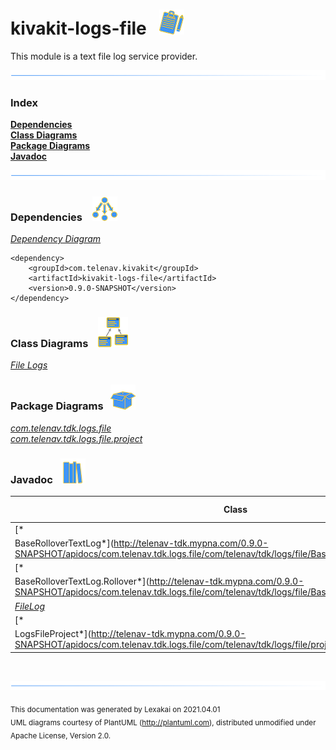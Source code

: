 # kivakit-logs-file &nbsp;&nbsp;![](../../documentation/images/log-40.png)

This module is a text file log service provider.

![](documentation/images/horizontal-line.png)

### Index

[**Dependencies**](#dependencies)  
[**Class Diagrams**](#class-diagrams)  
[**Package Diagrams**](#package-diagrams)  
[**Javadoc**](#javadoc)

![](documentation/images/horizontal-line.png)

[//]: # (start-user-text)


[//]: # (end-user-text)

### Dependencies <a name="dependencies"></a> &nbsp;&nbsp;  ![](documentation/images/dependencies-40.png)

[*Dependency Diagram*](documentation/diagrams/dependencies.svg)

    <dependency>
        <groupId>com.telenav.kivakit</groupId>
        <artifactId>kivakit-logs-file</artifactId>
        <version>0.9.0-SNAPSHOT</version>
    </dependency>

### Class Diagrams <a name="class-diagrams"></a> &nbsp; &nbsp;![](documentation/images/diagram-48.png)

[*File Logs*](documentation/diagrams/diagram-logs-file.svg)

### Package Diagrams <a name="package-diagrams"></a> &nbsp;&nbsp;![](documentation/images/box-40.png)

[*com.telenav.tdk.logs.file*](documentation/diagrams/com.telenav.tdk.logs.file.svg)  
[*com.telenav.tdk.logs.file.project*](documentation/diagrams/com.telenav.tdk.logs.file.project.svg)

### Javadoc <a name="javadoc"></a> &nbsp;&nbsp;![](documentation/images/books-40.png)

| Class | Documentation Sections |
|---|---|
| [*
BaseRolloverTextLog*](http://telenav-tdk.mypna.com/0.9.0-SNAPSHOT/apidocs/com.telenav.tdk.logs.file/com/telenav/tdk/logs/file/BaseRolloverTextLog.html) |  |  
| [*
BaseRolloverTextLog.Rollover*](http://telenav-tdk.mypna.com/0.9.0-SNAPSHOT/apidocs/com.telenav.tdk.logs.file/com/telenav/tdk/logs/file/BaseRolloverTextLog.Rollover.html) |  |  
| [*FileLog*](http://telenav-tdk.mypna.com/0.9.0-SNAPSHOT/apidocs/com.telenav.tdk.logs.file/com/telenav/tdk/logs/file/FileLog.html) |  |  
| [*
LogsFileProject*](http://telenav-tdk.mypna.com/0.9.0-SNAPSHOT/apidocs/com.telenav.tdk.logs.file/com/telenav/tdk/logs/file/project/LogsFileProject.html) |  |  

[//]: # (start-user-text)


[//]: # (end-user-text)

<br/>

![](documentation/images/horizontal-line.png)

<sub>This documentation was generated by Lexakai on 2021.04.01</sub>    
<sub>UML diagrams courtesy of PlantUML (http://plantuml.com), distributed unmodified under Apache License, Version 2.0.</sub>


